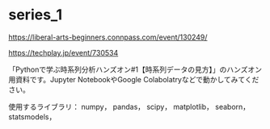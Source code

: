 # series_1
https://liberal-arts-beginners.connpass.com/event/130249/

https://techplay.jp/event/730534

「Pythonで学ぶ時系列分析ハンズオン#1【時系列データの見方】」のハンズオン用資料です。Jupyter NotebookやGoogle Colabolatryなどで動かしてみてください。

使用するライブラリ：
numpy，
pandas，
scipy，
matplotlib，
seaborn，
statsmodels，
